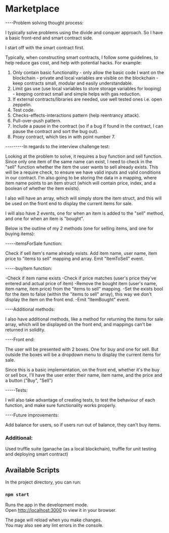 # Marketplace

----Problem solving thought process:

I typically solve problems using the divide and conquer approach. So I have a basic front-end and smart contract side.

I start off with the smart contract first.

Typically, when constructing smart contracts, I follow some guidelines, to help reduce gas cost, and help with potential hacks. For example:

1. Only contain basic functionality - only allow the basic code I want on the blockchain - private and local variables are visible on the blockchain - keep contracts small, modular and easily understandable.
2. Limit gas use (use local variables to store storage variables for looping) - keeping contract small and simple helps with gas reduction.
3. If external contracts/libraries are needed, use well tested ones i.e. open zeppelin.
4. Test code.
5. Checks-effects-interactions pattern (help reentrancy attack).
6. Pull-over-push pattern.
7. Include a pause in the contract (so if a bug if found in the contract, I can pause the contract and sort the bug out).
8. Proxy contract, which ties in with point number 7.

---------In regards to the interview challenge test:

Looking at the problem to solve, it requires a buy function and sell function. Since only one item of the same name can exist, I need to check in the "sell" function whether the item the user wants to sell already exists. This will be a require check, to ensure we have valid inputs and valid conditions in our contract. I'm also going to be storing the data in a mapping, where item name points to an item struct (which will contain price, index, and a boolean of whether the item exists).

I also will have an array, which will simply store the item struct, and this will be used on the front end to display the current items for sale.

I will also have 2 events, one for when an item is added to the "sell" method, and one for when an item is "bought".

Below is the outline of my 2 methods (one for selling items, and one for buying items):

-----itemsForSale function:

Check if sell item's name already exists.
Add item name, user name, item price to "items to sell" mapping and array.
Emit "ItemToSell" event.


-----buyItem function:

-Check if item name exists
-Check if price matches (user's price they've entered and actual price of item)
-Remove the bought item (user's name, item name, item price) from the "items to sell" mapping.
-Set the exists bool for the item to false (within the "items to sell" array), this way we don't display the item on the front end.
-Emit "ItemBought" event.

----Additional methods:

I also have additional methods, like a method for returning the items for sale array, which will be displayed on the front end, and mappings can't be returned in solidity.

----Front end:

The user will be presented with 2 boxes. One for buy and one for sell. But outside the boxes will be a dropdown menu to display the current items for sale.

Since this is a basic implementation, on the front end, whether it's the buy or sell box, I'll have the user enter their name, item name, and the price and a button ("Buy", "Sell")


-----Tests:

I will also take advantage of creating tests, to test the behaviour of each function, and make sure functionality works properly.

----Future improvements:

Add balance for users, so if users run out of balance, they can't buy items.


### Additional:

Used truffle suite (ganache (as a local blockchain), truffle for unit testing and deploying smart contract)

## Available Scripts

In the project directory, you can run:

### `npm start`

Runs the app in the development mode.\
Open [http://localhost:3000](http://localhost:3000) to view it in your browser.

The page will reload when you make changes.\
You may also see any lint errors in the console.

